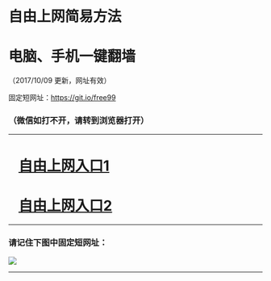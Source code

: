 ﻿# 自由上网简易方法

# 电脑、手机一键翻墙

（2017/10/09 更新，网址有效）

固定短网址：https://git.io/free99

### （微信如打不开，请转到浏览器打开）


***





# &nbsp;&nbsp; <a href="http://ft165428013.fwq-tz-1001.info/fwqtz01.html?t=10090014054 " target="_blank">自由上网入口1</a>
# &nbsp;&nbsp; <a href="http://ft1383915135.fwq-tz-1002.info/fwqtz02.html?t=100900112137 " target="_blank">自由上网入口2</a>
***

### 请记住下图中固定短网址：

<img src="https://s3-us-west-2.amazonaws.com/fwq-1001/yjfq-20170905okok.png" /> 


***

